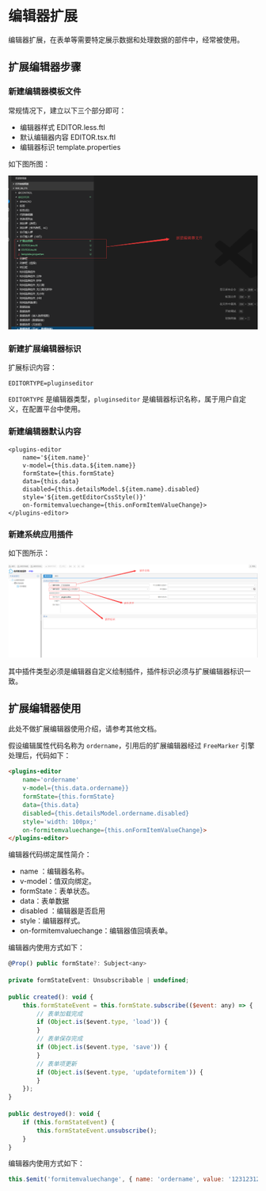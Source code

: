 # 编辑器扩展


编辑器扩展，在表单等需要特定展示数据和处理数据的部件中，经常被使用。


## 扩展编辑器步骤


### 新建编辑器模板文件

常规情况下，建立以下三个部分即可：
- 编辑器样式 EDITOR.less.ftl
- 默认编辑器内容 EDITOR.tsx.ftl
- 编辑器标识 template.properties

如下图所图：

![编辑器文件](../../imgs/plugins-editor/editor-files.png)

### 新建扩展编辑器标识

扩展标识内容：

```freemarker
EDITORTYPE=pluginseditor
```
`EDITORTYPE` 是编辑器类型，`pluginseditor` 是编辑器标识名称，属于用户自定义，在配置平台中使用。


### 新建编辑器默认内容

```freemarker
<plugins-editor 
    name='${item.name}' 
    v-model={this.data.${item.name}} 
    formState={this.formState} 
    data={this.data} 
    disabled={this.detailsModel.${item.name}.disabled} 
    style='${item.getEditorCssStyle()}'   
    on-formitemvaluechange={this.onFormItemValueChange}>
</plugins-editor>
```


### 新建系统应用插件

如下图所示：

![系统应用插件](../../imgs/plugins-editor/plugins-editor.png)

其中插件类型必须是编辑器自定义绘制插件，插件标识必须与扩展编辑器标识一致。

## 扩展编辑器使用


此处不做扩展编辑器使用介绍，请参考其他文档。


假设编辑属性代码名称为  `ordername`，引用后的扩展编辑器经过 `FreeMarker` 引擎处理后，代码如下：
```html
<plugins-editor 
    name='ordername' 
    v-model={this.data.ordername}} 
    formState={this.formState} 
    data={this.data} 
    disabled={this.detailsModel.ordername.disabled} 
    style='width: 100px;'   
    on-formitemvaluechange={this.onFormItemValueChange}>
</plugins-editor>
```

编辑器代码绑定属性简介：

- name ：编辑器名称。
- v-model：值双向绑定。
- formState：表单状态。
- data：表单数据
- disabled ：编辑器是否启用
- style：编辑器样式。
- on-formitemvaluechange：编辑器值回填表单。

编辑器内使用方式如下：
```javascript
@Prop() public formState?: Subject<any>

private formStateEvent: Unsubscribable | undefined;

public created(): void {
    this.formStateEvent = this.formState.subscribe(($event: any) => {
        // 表单加载完成
        if (Object.is($event.type, 'load')) {
        }
        // 表单保存完成
        if (Object.is($event.type, 'save')) {
        }
        // 表单项更新
        if (Object.is($event.type, 'updateformitem')) {
        }
    });
}

public destroyed(): void {
    if (this.formStateEvent) {
        this.formStateEvent.unsubscribe();
    }
}
```
编辑器内使用方式如下：
```javascript
this.$emit('formitemvaluechange', { name: 'ordername', value: '123123123132132132' });
```